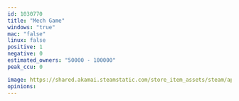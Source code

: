 ```yaml
---
id: 1030770
title: "Mech Game"
windows: "true"
mac: "false"
linux: false
positive: 1
negative: 0
estimated_owners: "50000 - 100000"
peak_ccu: 0

image: https://shared.akamai.steamstatic.com/store_item_assets/steam/apps/1030770/header.jpg?t=1596578671
opinions:
---
```

